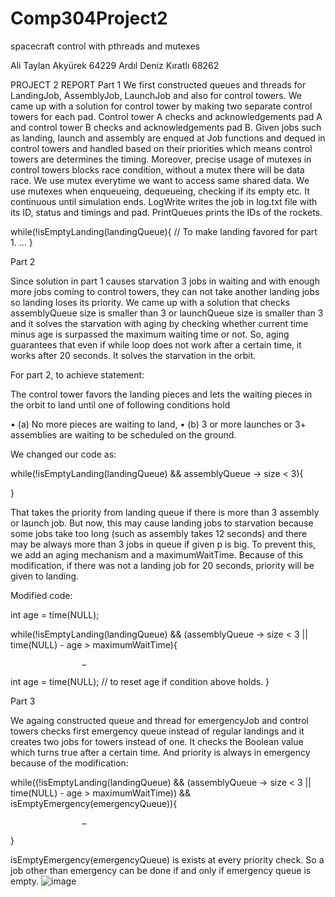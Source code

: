 # Comp304Project2
spacecraft control with pthreads and mutexes

Ali Taylan Akyürek									64229
Ardıl Deniz Kıratlı									68262

PROJECT 2 REPORT
Part 1
We first constructed queues and threads for LandingJob, AssemblyJob, LaunchJob and also for control towers. We came up with a solution for control tower by making two separate control towers for each pad. Control tower A checks and acknowledgements pad A and control tower B checks and acknowledgements pad B. Given jobs such as landing, launch and assembly are enqued at Job functions and dequed in control towers and handled based on their priorities which means control towers are determines the timing. Moreover, precise usage of mutexes in control towers blocks race condition, without a mutex there will be data race. We use mutex everytime we want to access same shared data. We use mutexes when enqueueing, dequeueing, checking if its empty etc. It continuous until simulation ends. LogWrite writes the job in log.txt file with its ID, status and timings and pad. PrintQueues prints the IDs of the rockets.
 

while(!isEmptyLanding(landingQueue){ // To make landing favored for part 1. 
			…
}

Part 2

Since solution in part 1 causes starvation 3 jobs in waiting and with enough more jobs coming to control towers, they can not take another landing jobs so landing loses its priority. We came up with a solution that checks assemblyQueue size is smaller than 3 or launchQueue size is smaller than 3 and it solves the starvation with aging by checking whether current time minus age is surpassed the maximum waiting time or not. So,  aging guarantees that even if while loop  does not work after a certain time, it works after 20 seconds. It solves the starvation in the orbit.

For part 2, to achieve statement:

The control tower favors the landing pieces and lets the waiting pieces in the orbit to land until one of following conditions hold 

• (a) No more pieces are waiting to land,
 • (b) 3 or more launches or 3+ assemblies are waiting to be scheduled on the ground.

We changed our code as:

 while(!isEmptyLanding(landingQueue) && assemblyQueue -> size < 3){

}

That takes the priority from landing queue if there is more than 3 assembly or launch job. But now, this may cause landing jobs to starvation because some jobs take too long (such as assembly takes 12 seconds) and there may be always more than 3 jobs in queue if given p is big. To prevent this, we add an aging mechanism and a maximumWaitTime. Because of this modification, if there was not a landing job for 20 seconds, priority will be given to landing.

Modified code:

int age = time(NULL);

while(!isEmptyLanding(landingQueue) && (assemblyQueue -> size < 3 || time(NULL) - age > maximumWaitTime){

					…

int age = time(NULL); // to reset age if condition above holds.
}



Part 3

We againg constructed queue and thread for emergencyJob and control towers checks first emergency queue instead of regular landings and it creates two jobs for towers instead of one. It checks the Boolean value which turns true after a certain time.  And priority is always in emergency because of the modification:

 while((!isEmptyLanding(landingQueue) && (assemblyQueue -> size < 3 || time(NULL) - age > maximumWaitTime)) && isEmptyEmergency(emergencyQueue)){

					…
}

isEmptyEmergency(emergencyQueue) is exists at every priority check. So a job other than emergency can be done if and only if emergency queue is empty.
![image](https://user-images.githubusercontent.com/79318145/167126590-394196fa-e864-4636-a3d4-4065249da8f4.png)
